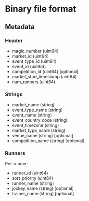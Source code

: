 # Binary file format

## Metadata

### Header
* magic_number            (uint64)
* market_id               (uint64)
* event_type_id           (uint64)
* event_id                (uint64)
* competition_id          (uint64) [optional]
* market_start_timestamp  (uint64)
* num_runners             (uint64)

### Strings
* market_name             (string)
* event_type_name         (string)
* event_name              (string)
* event_country_code      (string)
* event_timezone          (string)
* market_type_name        (string)
* venue_name              (string) [optional]
* competition_name        (string) [optional]

### Runners

Per-runner:
* runner_id               (uint64)
* sort_priority           (uint64)
* runner_name             (string)
* jockey_name             (string) [optional]
* trainer_name            (string) [optional]
